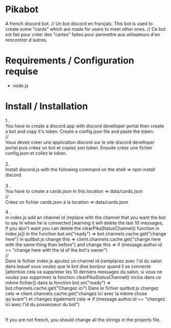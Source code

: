 # Pikabot
A french discord bot. // Un bot discord en français.
This bot is used to create some "cards" which are made for users to meet other ones.
//
Ce bot est fait pour créer des "cartes" faites pour permettre aux utilisateurs d'en rencontrer d'autres.

# Requirements / Configuration requise
- node.js 
# Install / Installation
1 . <br/> You have to create a discord app with discord develloper portal then create a bot and copy it's token. Create a config.json file and paste the token. <br/>
// <br/>
Vous devez créer une application discord sur le site discord develloper portal puis créez un bot et copiez son token. Ensuite créez une fichier config.json et collez le token.
<br/> <br/>
2. <br/> Install discord.js with the following command on the shell => npm install discord 
<br/> <br/>
3 . <br/> You have to create a cards.json in this location => data/cards.json <br/>
// <br/>
Créez un fichier cards.json à la location => data/cards.json <br/>

4 . <br/> in index.js add an channel id (replace with the channel that you want the bot to say hi when he is connected [warning it will delete the last 10 messages, if you don't want you can delete the clearPikaStatusChannel() function in index.js]) in the function bot.on("ready") => bot.channels.cache.get("change here")
in quitbot.js change this => client.channels.cache.get("change here with the same thing than before") and change this => if (message.author.id == "change here with the id of the bot's owner")  <br/>
// <br/> 
Dans le fichier index.js ajoutez un channel id (remplacez avec l'id du salon dans lequel vous voulez que le bot dise bonjour quand il se connecte [attention cela va supprimer les 10 derniers messages du salon, si vous ne voulez pas supprimez la fonction clearPikaStatusChannel() inclus dans ce même fichier]) dans la fonction bot.on("ready") => bot.channels.cache.get("Changez ici")
Dans le fichier quitbot.js changez cela => client.channels.cache.get("changez ici avec la même chose qu'avant") et changez également cela => if (message.author.id == "changez ici avec l'id du possesseur du bot")  <br/> <br/>

If you are not french, you should change all the strings in the projects file.
